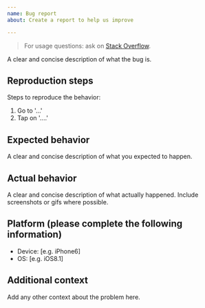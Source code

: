 ```yaml
---
name: Bug report
about: Create a report to help us improve

---
```


> For usage questions: ask on [Stack  Overflow](https://stackoverflow.com/questions/tagged/material-components+ios).

A clear and concise description of what the bug is.

## Reproduction steps

Steps to reproduce the behavior:

1. Go to '...'
2. Tap on '....'

## Expected behavior

A clear and concise description of what you expected to happen.

## Actual behavior

A clear and concise description of what actually happened. Include screenshots or gifs where possible.

## Platform (please complete the following information)

 - Device: [e.g. iPhone6]
 - OS: [e.g. iOS8.1]

## Additional context

Add any other context about the problem here.
